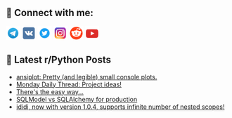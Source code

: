 ## 🔎 Connect with me:
[<img src="https://github.com/bullbesh/bullbesh/blob/main/images/Telegram.png" width="32" height="32" />](https://t.me/bullbesh)
[<img src="https://github.com/bullbesh/bullbesh/blob/main/images/VK.png" width="32" height="32" />](https://vk.com/bullbesh)
[<img src="https://github.com/bullbesh/bullbesh/blob/main/images/Twitter.png" width="32" height="32" />](https://twitter.com/bullbesh1)
[<img src="https://github.com/bullbesh/bullbesh/blob/main/images/Instagram.png" width="32" height="32" />](https://www.instagram.com/bullbesh)
[<img src="https://github.com/bullbesh/bullbesh/blob/main/images/Reddit.png" width="32" height="32" />](https://www.reddit.com/user/bullbesh)
[<img src="https://github.com/bullbesh/bullbesh/blob/main/images/YouTube.png" width="32" height="32" />](https://www.youtube.com/channel/UCtfjRs6uzgq5mfm8S06WTcg)

## 📕 Latest r/Python Posts
<!-- BLOG-POST-LIST:START -->
- [ansiplot: Pretty &lpar;and legible&rpar; small console plots.](https://www.reddit.com/r/Python/comments/1gtvy3o/ansiplot_pretty_and_legible_small_console_plots/)
- [Monday Daily Thread: Project ideas!](https://www.reddit.com/r/Python/comments/1gtrhgb/monday_daily_thread_project_ideas/)
- [There&#39;s the easy way...](https://www.reddit.com/r/Python/comments/1gtrfsr/theres_the_easy_way/)
- [SQLModel vs SQLAlchemy for production](https://www.reddit.com/r/Python/comments/1gtrfpf/sqlmodel_vs_sqlalchemy_for_production/)
- [ididi, now with version 1.0.4, supports infinite number of nested scopes!](https://www.reddit.com/r/Python/comments/1gtr77s/ididi_now_with_version_104_supports_infinite/)
<!-- BLOG-POST-LIST:END -->
